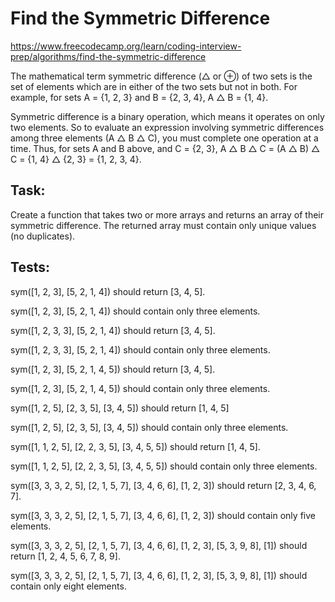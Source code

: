 # Find the Symmetric Difference
https://www.freecodecamp.org/learn/coding-interview-prep/algorithms/find-the-symmetric-difference

The mathematical term symmetric difference (△ or ⊕) of two sets is the set of elements which are in either of the two sets but not in both. For example, for sets A = {1, 2, 3} and B = {2, 3, 4}, A △ B = {1, 4}.

Symmetric difference is a binary operation, which means it operates on only two elements. So to evaluate an expression involving symmetric differences among three elements (A △ B △ C), you must complete one operation at a time. Thus, for sets A and B above, and C = {2, 3}, A △ B △ C = (A △ B) △ C = {1, 4} △ {2, 3} = {1, 2, 3, 4}.

## Task:
Create a function that takes two or more arrays and returns an array of their symmetric difference. The returned array must contain only unique values (no duplicates).

## Tests:
sym([1, 2, 3], [5, 2, 1, 4]) should return [3, 4, 5].

sym([1, 2, 3], [5, 2, 1, 4]) should contain only three elements.

sym([1, 2, 3, 3], [5, 2, 1, 4]) should return [3, 4, 5].

sym([1, 2, 3, 3], [5, 2, 1, 4]) should contain only three elements.

sym([1, 2, 3], [5, 2, 1, 4, 5]) should return [3, 4, 5].

sym([1, 2, 3], [5, 2, 1, 4, 5]) should contain only three elements.

sym([1, 2, 5], [2, 3, 5], [3, 4, 5]) should return [1, 4, 5]

sym([1, 2, 5], [2, 3, 5], [3, 4, 5]) should contain only three elements.

sym([1, 1, 2, 5], [2, 2, 3, 5], [3, 4, 5, 5]) should return [1, 4, 5].

sym([1, 1, 2, 5], [2, 2, 3, 5], [3, 4, 5, 5]) should contain only three elements.

sym([3, 3, 3, 2, 5], [2, 1, 5, 7], [3, 4, 6, 6], [1, 2, 3]) should return [2, 3, 4, 6, 7].

sym([3, 3, 3, 2, 5], [2, 1, 5, 7], [3, 4, 6, 6], [1, 2, 3]) should contain only five elements.

sym([3, 3, 3, 2, 5], [2, 1, 5, 7], [3, 4, 6, 6], [1, 2, 3], [5, 3, 9, 8], [1]) should return [1, 2, 4, 5, 6, 7, 8, 9].

sym([3, 3, 3, 2, 5], [2, 1, 5, 7], [3, 4, 6, 6], [1, 2, 3], [5, 3, 9, 8], [1]) should contain only eight elements.